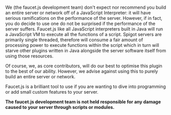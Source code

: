 We (the faucet.js development team) don't expect nor recommend you build an entire server or network off of a JavaScript Interpreter: it will have serious ramifications on the performance of the server. However, if in fact, you do decide to use one do not be surprised if the performance of the server suffers. Faucet.js like all JavaScript interpreters built in Java will run a JavaScript VM to execute all the functions of a script. Spigot servers are primarily single threaded, therefore will consume a fair amount of processing power to execute functions within the script which in turn will starve other plugins written in Java alongside the server software itself from using those resources.

Of course, we, as core contributors, will do our best to optimise this plugin to the best of our ability. However, we advise against using this to purely build an entire server or network.

Faucet.js is a brilliant tool to use if you are wanting to dive into programming or add small custom features to your server.

**The faucet.js development team is not held responsible for any damage caused to your server through scripts or modules.**

